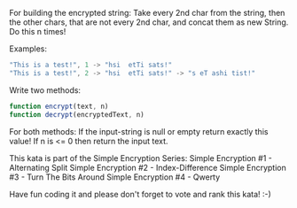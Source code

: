 For building the encrypted string:
Take every 2nd char from the string, then the other chars, that are not every 2nd char, and concat them as new String.
Do this n times!

Examples:

```js
"This is a test!", 1 -> "hsi  etTi sats!"
"This is a test!", 2 -> "hsi  etTi sats!" -> "s eT ashi tist!"
```

Write two methods:

```js
function encrypt(text, n)
function decrypt(encryptedText, n)
```

For both methods:
If the input-string is null or empty return exactly this value!
If n is <= 0 then return the input text.

This kata is part of the Simple Encryption Series:
Simple Encryption #1 - Alternating Split
Simple Encryption #2 - Index-Difference
Simple Encryption #3 - Turn The Bits Around
Simple Encryption #4 - Qwerty

Have fun coding it and please don't forget to vote and rank this kata! :-)
